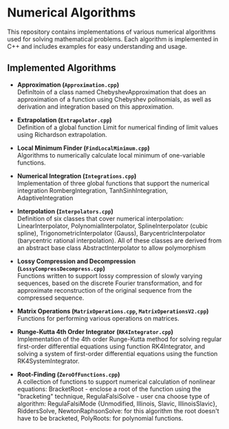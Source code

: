 # Numerical Algorithms

This repository contains implementations of various numerical algorithms used for solving mathematical problems. Each algorithm is implemented in C++ and includes examples for easy understanding and usage.

## Implemented Algorithms

- **Approximation (`Approximation.cpp`)**  
	DefinItoin of a class named ChebyshevApproximation that does an approximation of a function using Chebyshev polinomials, as well as derivation and integration based on this approximation.
  

- **Extrapolation (`Extrapolator.cpp`)**  
  Definition of a global function Limit for numerical finding of limit values using Richardson extrapolation.
  

- **Local Minimum Finder (`FindLocalMinimum.cpp`)**  
  Algorithms to numerically calculate local minimum of one-variable functions.
  

- **Numerical Integration (`Integrations.cpp`)**  
  Implementation of three global functions that support the numerical integration RombergIntegration, TanhSinhIntegration, AdaptiveIntegration
  

- **Interpolation (`Interpolators.cpp`)**  
	Definition of six classes that cover numerical interpolation: LinearInterpolator, PolynomialInterpolator, SplineInterpolator (cubic spline), TrigonometricInterpolator (Gauss), BarycentricInterpolator (barycentric rational interpolation). All of these classes are derived from an abstract base class AbstractInterpolator to allow polymorphism
	
- **Lossy Compression and Decompression (`LossyCompressDecompress.cpp`)**  
  Functions written to support lossy compression of slowly varying sequences, based on the discrete Fourier transformation, and for approximate reconstruction of the original sequence from the compressed sequence.

- **Matrix Operations (`MatrixOperations.cpp`, `MatrixOperationsV2.cpp`)**  
  Functions for performing various operations on matrices.

- **Runge-Kutta 4th Order Integrator (`RK4Integrator.cpp`)**  
  Implementation of the 4th order Runge-Kutta method for solving regular first-order differential equations using function RK4Integrator, and solving a system of first-order differential equations using the function RK4SystemIntegrator.

- **Root-Finding (`ZeroOfFunctions.cpp`)**  
  A collection of functions to support numerical calculation of nonlinear equations: BracketRoot - enclose a root of the function using the "bracketing" technique, RegulaFalsiSolve - user cna choose type of algorithm: RegulaFalsiMode {Unmodified, Illinois, Slavic, IllinoisSlavic}, RiddersSolve, NewtonRaphsonSolve: for this algorithm the root doesn't have to be bracketed, PolyRoots: for polynomial functions.

